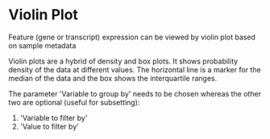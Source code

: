 # Violin Plot

Feature (gene or transcript) expression can be viewed by violin plot based on sample metadata

Violin plots are a hybrid of density and box plots. It shows probability density of the data at different values. The horizontal line is a marker for the median of the data and the box shows the interquartile ranges.

The parameter 'Variable to group by' needs to be chosen whereas the other two are optional (useful for subsetting):
1. 'Variable to filter by'
2. 'Value to filter by'

